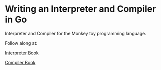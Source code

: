 # Writing an Interpreter and Compiler in Go

Interpreter and Compiler for the Monkey toy programming language.

Follow along at:

[Interpreter Book](https://interpreterbook.com/)

[Compiler Book](https://compilerbook.com/)
